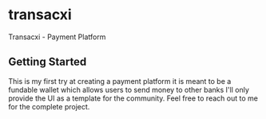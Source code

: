# transacxi

Transacxi - Payment Platform

## Getting Started
This is my first try at creating a payment platform it is meant to be a fundable wallet which allows users to send money to other banks I'll only provide the UI as a template for the community. Feel free to reach out to me for the complete project.